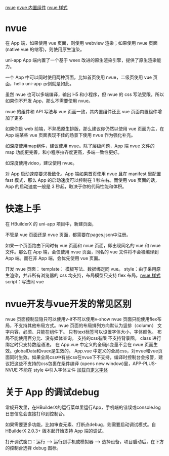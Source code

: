 [nvue](https://uniapp.dcloud.io/tutorial/nvue-outline.html)
[nvue 内置组件](https://uniapp.dcloud.io/component/barcode.html)
[nvue 样式](https://uniapp.dcloud.io/tutorial/nvue-css.html)


# nvue

在 App 端，如果使用 vue 页面，则使用 webview 渲染；如果使用 nvue 页面(native vue 的缩写)，则使用原生渲染。

uni-app App 端内置了一个基于 weex 改进的原生渲染引擎，提供了原生渲染能力。

一个 App 中可以同时使用两种页面，比如首页使用 nvue，二级页使用 vue 页面，hello uni-app 示例就是如此。

虽然 nvue 也可以多端编译，输出 H5 和小程序，但 nvue 的 css 写法受限，所以如果你不开发 App，那么不需要使用 nvue。


nvue 的组件和 API 写法与 vue 页面一致，其内置组件还比 vue 页面内置组件增加了更多

如果你是 web 前端，不熟悉原生排版，那么建议你仍然以使用 vue 页面为主，在 App 端某些 vue 页面表现不佳的场景下使用 nvue 作为强化补充。

如深度使用map组件，建议使用 nvue。除了层级问题，App 端 nvue 文件的 map 功能更完善，和小程序拉齐度更高，多端一致性更好。

如深度使用video，建议使用 nvue。

对 App 启动速度要求极致化。App 端如果首页使用 nvue 且在 manifest 里配置 fast 模式，那么 App 的启动速度可以控制在 1 秒左右。而使用 vue 页面的话，App 的启动速度一般是 3 秒起，取决于你的代码性能和体积。


# 快速上手

在 HBuilderX 的 uni-app 项目中，新建页面，

不管是 vue 页面还是 nvue 页面，都需要在pages.json中注册。

如果一个页面路由下同时有 vue 页面和 nvue 页面，即出现同名的 vue 和 nvue 文件。那么在 App 端，会仅使用 nvue 页面，同名的 vue 文件将不会被编译到 App 端。而在非 App 端，会优先使用 vue 页面。

开发 nvue 页面：
template： 模板写法、数据绑定同 vue。
style：由于采用原生渲染，并非所有浏览器的 css 均支持，布局模型只支持 flex 布局。[nvue 样式](https://uniapp.dcloud.io/tutorial/nvue-css.html)
script：写法同 vue


# nvue开发与vue开发的常见区别

[](https://uniapp.dcloud.io/tutorial/nvue-outline.html#nvue%E5%BC%80%E5%8F%91%E4%B8%8Evue%E5%BC%80%E5%8F%91%E7%9A%84%E5%B8%B8%E8%A7%81%E5%8C%BA%E5%88%AB)

nvue 页面控制显隐只可以使用v-if不可以使用v-show
nvue 页面只能使用flex布局，不支持其他布局方式。nvue 页面的布局排列方向默认为竖排（column）
文字内容，必须、只能在<text>组件下。
只有text标签可以设置字体大小，字体颜色。
布局不能使用百分比、没有媒体查询。
支持的css有限
不支持背景图。
class 进行绑定时只支持数组语法。
在 App.vue 中定义的全局js变量不会在 nvue 页面生效。globalData和vuex是生效的。
App.vue 中定义的全局css，对nvue和vue页面同时生效。如果全局css中有些css在nvue下不支持，编译时控制台会报警，建议把这些不支持的css包裹在条件编译 (opens new window)里，APP-PLUS-NVUE
不能在 style 中引入字体文件  [加载自定义字体](https://uniapp.dcloud.io/tutorial/nvue-api.html#dom)




# 关于 App 的调试debug

[](https://uniapp.dcloud.io/tutorial/snippet.html#app-debug)

常规开发里，在HBuilderX的运行菜单里运行App，手机端的错误或console.log日志信息会直接打印到控制台。

如果需要更多功能，比如审查元素、打断点debug，则需要启动调试模式。自 HBuilderX 2.0.3+ 版本起开始支持 App 端的调试。

打开调试窗口：运行 --> 运行到手机或模拟器 --> 选择设备，项目启动后，在下方的控制台选择 debug 图标。